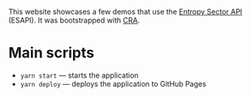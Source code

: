 This website showcases a few demos that use the [Entropy Sector API](https://tectrolabs.com/docs/esapi/) (ESAPI). It was bootstrapped with [CRA](https://github.com/facebook/create-react-app).

# Main scripts

* `yarn start` — starts the application
* `yarn deploy` — deploys the application to GitHub Pages